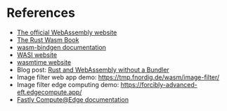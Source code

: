 # References

* [The official WebAssembly website](https://webassembly.org/)
* [The Rust Wasm Book](https://rustwasm.github.io/docs/book/)
* [wasm-bindgen documentation](https://rustwasm.github.io/docs/wasm-bindgen)
* [WASI website](https://wasi.dev/)
* [wasmtime website](https://wasmtime.dev/)
* Blog post: [Rust and WebAssembly without a Bundler](https://tung.github.io/posts/rust-and-webassembly-without-a-bundler/)
* Image filter web app demo: <https://tmp.fnordig.de/wasm/image-filter/>
* Image filter edge computing demo: <https://forcibly-advanced-eft.edgecompute.app/>
* [Fastly Compute@Edge documentation](<https://docs.fastly.com/products/compute-at-edge>)
